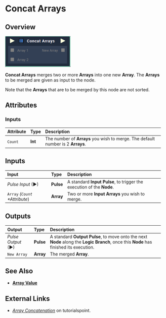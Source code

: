 # Concat Arrays

## Overview

![The Concat Arrays Node.](../../.gitbook/assets/concat-arrays.PNG)

**Concat Arrays** merges two or more **Arrays** into one new **Array**. The **Arrays** to be merged are given as input to the node.

Note that the **Arrays** that are to be merged by this node are not sorted.

## Attributes

### Inputs

| Attribute | Type | Description |
| :--- | :--- | :--- |
| `Count` | **Int** | The number of **Arrays** you wish to merge. The default number is 2 **Arrays**. |

## Inputs

| Input | Type | Description |
| :--- | :--- | :--- |
| _Pulse Input_ \(►\) | **Pulse** | A standard **Input Pulse**, to trigger the execution of the **Node**. |
| `Array`  _\(`Count` \*Attribute_\) | **Array** | Two or more **Input** **Arrays** you wish to merge. |

## Outputs

| Output | Type | Description |
| :--- | :--- | :--- |
| _Pulse Output_ \(►\) | **Pulse** | A standard **Output Pulse**, to move onto the next **Node** along the **Logic Branch**, once this **Node** has finished its execution. |
| `New Array` | **Array** | The merged **Array**. |

## See Also

* [**Array Value**](array-value.md)

## External Links

* [_Array Concatenation_](https://www.tutorialspoint.com/learn_c_by_examples/array_concatenation_program_in_c.htm) on tutorialspoint.

